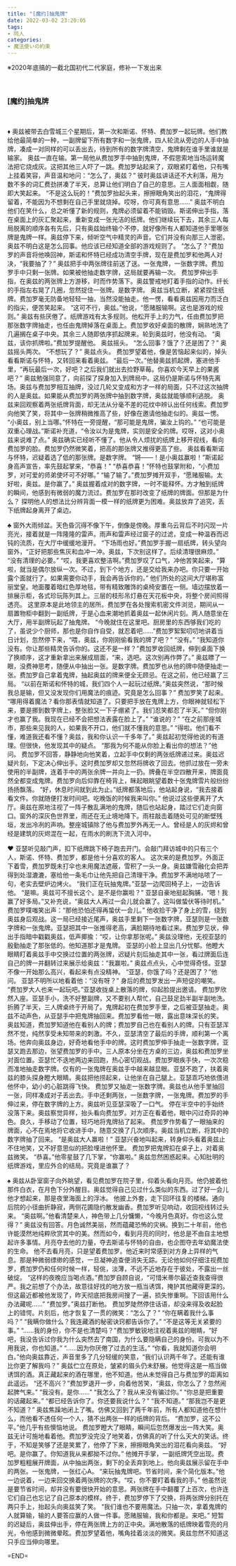 ```yaml
---
title: "[魔约]抽鬼牌"
date: 2022-03-02 23:20:05
tags:
- 同人
categories:
- 魔法使いの約束
---
```

※2020年底搞的一截北国初代二代家庭，修补一下发出来
<!--more-->
<br>

### \[魔约\]抽鬼牌
<br>

♦
奥兹被带去白雪城三个星期后，第一次和斯诺、怀特、费加罗一起玩牌。他们教给他最简单的一种，一副牌留下所有数字和一张鬼牌，四人轮流从旁边的人手中抽牌，凑成一对同样的可以丢出去，待到所有的数字牌清空，鬼牌剩在谁手里谁就是输家。
奥兹一直在输。第一局他从费加罗手中抽到鬼牌，不假思索地当场运转魔法把它烧成灰。这把其他三人吓了一跳。费加罗站起来了，双眼紧盯着他，只有嘴上挂着笑容，声音温和地问：“怎么了，奥兹？”
彼时奥兹讲话还不大利落，用为数不多的词汇费劲拼凑了半天，总算让他们明白了自己的意思。三人面面相觑，随即大笑起来。
“不是这么玩的！”费加罗抬起头来，擦擦眼角笑出的泪花，“鬼牌得留着，不能因为不想剩在自己手里就烧掉。哎呀，你可真有意思……”
奥兹不明白他们在笑什么，总之听懂了新的规则，鬼牌必须留着不能销毁。斯诺伸出手指，落在桌面上的灰汇聚起来，重新变成一张光洁的纸牌。他们继续玩下去，其余三人每局脱离的顺序各有先后，只有奥兹始终输个不停，就好像所有人都知道他手里哪张牌是鬼牌一样。奥兹停下来，倾听空气中精灵的声音。它们并没有向那三人泄密。
奥兹不明白这是怎么回事。他应该已经知道全部的游戏规则了。
“怎么了？”费加罗的声音将他唤回神，斯诺和怀特已经成功清空手牌，现在是费加罗和他两人对决，“我要抽了？”
奥兹把手中两张牌往前送了送。一张鬼牌，一张数字牌。费加罗手中只剩一张牌。如果被他抽走数字牌，这局就要再输一次。
费加罗伸出手指，在奥兹的两张牌上方游移，时而作势落下。奥兹警戒地盯着手指的动作。纤长的手指左右晃了几圈，忽然捉住一张牌。是数字牌。
奥兹当机立断，紧紧捏住纸牌。费加罗毫无防备地轻轻一抽，当然没能抽走。他一愣，看看奥兹因用力而泛白的指尖，便苦笑起来。
“这可不行，奥兹。”他说，“愿赌服输啊。这也是游戏的规则。”
奥兹有些厌倦了。纸牌游戏有太多规则。他松开手上的力气，任由费加罗把那张数字牌抽走，也任由鬼牌掉落在桌面上。费加罗收好桌面的散牌，娴熟地洗了几遍搁在桌子中央。其余三人随即依序抓起牌来。轮到奥兹时，他没有动。
“奥兹，该你抓牌啦。”费加罗提醒他。
奥兹摇头。
“怎么回事？饿了？还是困了？”
奥兹摇头两次。
“不想玩了？”
奥兹点头。
费加罗望着他，像是苦恼起来似的，掉头看看斯诺与怀特，又转回来看着奥兹。
“最后一次。”他替奥兹抓起牌，塞进他手里，“再玩最后一次，好吧？之后我们就出去捡野草莓。你喜欢今天早上的果酱吧？”
奥兹勉强同意了，向前探了探身加入到牌局中。这局仍是斯诺与怀特先离场。奥兹与费加罗相互抽牌，没过几轮又变成和方才一样的局面，只不过这次抽牌的人是奥兹。如果能从费加罗的两张牌中抽到数字牌，奥兹就能够顺利逃脱。
奥兹来回观察着两张纸牌背面，却无法从分毫不差的花纹中辨认出任何线索。费加罗向他笑了笑，将其中一张牌稍微推高了些，好像在邀请他抽走似的。奥兹一愣。
“小奥兹，别上当哪。”怀特在一旁提醒，“那可能是鬼牌，骗汝上钩的。”
“也可能是双重心理战。”斯诺补充道，“令汝以为是鬼牌，实则是安全的牌。哎呀，这对小奥兹来说难了点。”
奥兹确实已经听不懂了。他从令人烦扰的纸牌上移开视线，看向费加罗的脸。费加罗仍然微笑着，把高的那张牌又推得更高了些。
奥兹看看斯诺与怀特，迟疑着选了低的那张牌。是数字牌。
“锵——！是小奥兹赢啦！”斯诺起身高声宣告，率先鼓起掌来，“恭喜！”
“恭喜恭喜！”怀特也鼓掌附和，“小费加罗，对可爱的师弟使坏可不好哪。”
“输了输了。”费加罗摊开双手，“愿赌服输。太好啦，奥兹。是你赢了。”
奥兹握着成对的数字牌，一时不能释怀。方才触到纸牌的瞬间，他感到有微弱的魔力流过。费加罗在那时改变了纸牌的牌面。但那是为什么？
探明他人的想法比分辨背面一模一样的纸牌更为困难。奥兹放弃了追究，丢下纸牌起身离开了桌边。
<br>

♣
窗外大雨倾盆。天色昏沉得不像下午，倒像是傍晚。厚重乌云背后不时闪现一片亮光，接着就是一阵隆隆的雷声。雨声和雷声经过窗子的过滤，变成一种温吞而迟钝的流质，在大厅中缓缓地漫开。
“下场雨也好。”费加罗手握一扇纸牌，转头望向窗外，“正好把那些焦灰和血冲一冲。奥兹，下次别这样了。后续清理很麻烦。”
“没有清理的必要。”
“哎，我更喜欢整洁啊。”费加罗叹了口气，冲他苦笑起来，“算啦，就当是偶尔放纵一次。不过，到下个地方，还是交给我来办吧。你只要一开始露个面就行了。如果需要你动手，我会再告诉你的。”
他们所处的这间大厅堪称富丽堂皇。地面覆着暗红色厚地毯，带有精致雕饰的桌椅安置在一侧。墙边摆放着一排展示柜，各式珍玩陈列其上。三层的枝形吊灯悬在天花板中央，将整个房间照得透亮。
这里原本是此地领主的居所。费加罗在各处搜索机密文件浏览，期间从一扇置物柜中翻到一副纸牌，于是心血来潮地抓着奥兹一起休闲片刻。两人随意坐在大厅，用半副牌玩起了抽鬼牌。
“今晚就住在这里吧。厨房里的东西够我们吃的了，虽说少个厨师，那也是你自作自受，就忍着吧……”费加罗絮絮叨叨地讲着当日计划，忽然停下来，“喂，奥兹，你刚刚偷看我的牌了吧？”
“没有。”
“我知道你没有。你让那些精灵告诉你的。这还不是一样？”费加罗收回纸牌，伸到桌面下换了换顺序，这才重新拿出来展成扇面，“来，选吧。这次别再作弊了。”
奥兹瞟了一眼，没费神思考，随便从中抽出一张。是数字牌。费加罗也从他的牌中随便抽走一张。费加罗自己拿着鬼牌，抽起奥兹的牌来便全无顾忌。在这之前，他已经赢了三局。
“以前在斯诺和怀特的城，我们四个人一起玩过纸牌。”奥兹突然说，“那时候我总是输，但又没发现你们用魔法的痕迹。究竟是怎么回事？”
费加罗笑了起来。
“哪用得着魔法？看你那表情就知道了。只要把手放在鬼牌上方，你眼神就轻松下来，要是挪到数字牌上，整张脸又一下子绷紧了。我们忍笑都忍了半天。”
“但你刚才也赢了我。我现在已经不会把想法表露在脸上了。”
“谁说的？”
“在之前那座城市，那些来见我的人，如果我不开口，他们就不懂我的意思。”
“得啦。他们看不懂，难道我还看不懂？奥兹，我和你认识一千多年了。”
奥兹起初觉得他说的有道理。但很快，他发现其中的疑点。
“那我为何不能从你脸上看出你的想法？”他问。
费加罗不回答，静静地向他笑着，立起手中仅剩的两张纸牌递过来。奥兹迟疑片刻，下定决心伸出手。这时费加罗却又忽然将牌收了回去。他抓过放在一旁未使用的半副牌，连着手中的两张余牌一并向上一扔。牌叠在半空四散开来，牌面竟然全都变成鬼牌。费加罗向后仰靠在椅背上，眯起眼眺望着数十张鬼牌雪片般纷纷扬扬飘落。
“好，休息时间就到此为止。”纸牌都落地后，他站起身说，“我去接着看文件。你就随便打发时间吧。吃晚饭的时候我来叫你。”
他说过这些便离开了大厅。奥兹在原地注视了一阵子散乱满地的鬼牌，随后也站起身，踏过它们走向窗口。窗外的深灰色世界里，雨还在无止境地降下。雨柱敲击着随处可见的断壁残垣，发出冷冽的声响。整座城镇除了他与费加罗外再无一人。曾经是人的灰烬和曾经是建筑的灰烬混在一起，在雨水的刷洗下流入河中。
<br>

♥
亚瑟听见敲门声，扣下纸牌跳下椅子跑去开门。会敲门拜访城中的只有三个人，斯诺、怀特、费加罗，都是他十分喜欢的客人。
这次来的是费加罗。外面正下着雪，费加罗既未打伞也未用魔法遮蔽，雪积了一头一身。奥兹嫌雪融化会把弄得到处湿漉漉，塞给他一条毛巾让他先把自己清理干净。费加罗不满地咕哝了一句，老实去壁炉边烤火。
“我们正在玩抽鬼牌。”亚瑟一边爬回椅子上，一边告诉他。
“是嘛。奥兹可不擅长这个。是不是你赢啦？”
亚瑟自豪地挺起胸脯，“嗯！我赢了好多局。”又补充说，“奥兹大人再过一会儿就会赢了。这叫做蛰伏等待时机。”
费加罗噗嗤笑出声：“那他恐怕还得再蛰伏一会儿。”
他收拾干净了身上的雪，绕到奥兹身后观战。这一局已经接近尾声，奥兹手里剩下一张数字牌，亚瑟则是一张数字牌和一张鬼牌。亚瑟把其中一张推得老高，满脸期待地看过来。费加罗见状，伸出手指暗中戳戳奥兹，低声揶揄：“哎，让你拿那张呢。”
奥兹没理他，无视亚瑟的殷勤抽走了那张低的。他知道那才是鬼牌。
亚瑟的小脸上显出几分忧郁。他瞪大眼睛盯着奥兹手中交换过位置的两张牌，迟疑片刻后抽走其中一张，看过牌面后连自己的牌一并翻转过来展示给奥兹：“我赢啦。”
奥兹点点头，心中觉得奇怪。亚瑟不像一开始那么高兴，看起来有点没精神。
“亚瑟，你饿了吗？还是困了？”他问。
亚瑟不明所以地看着他：“没有呀？”
身后的费加罗发出一声短促的嘲笑。
“费加罗大人也来一起玩吧。”亚瑟收拢桌上散落的牌，仰起脸提出邀请。
费加罗欣然入座。亚瑟手小，洗不好整副牌，又不要别人帮忙，自己鼓足劲半副半副地洗。折腾了半天，三人牌桌终于开局了。鬼牌起初在费加罗手里，之后被亚瑟抽走。奥兹不动声色，从亚瑟手中把鬼牌抽回来。费加罗看他一眼，露出意味深长的笑。
奥兹知道，费加罗知道他在看别人的牌；费加罗自己也在看别人的牌。只有亚瑟浑然不觉，纯然享受未知带来的刺激。不久，亚瑟清空了最后的手牌，顺利第一个离场。他奔向奥兹身边，好奇地看他手中的牌。这时费加罗伸手抽走一张数字牌，亚瑟又跑去那边，张望费加罗的手中。三人原本分坐在方桌的三边，奥兹和费加罗坐对面位置。亚瑟忙不迭地两边来回跑，热心密切观战。费加罗眼疾手快，一次次稳而准地抽走数字牌。仅有的一张鬼牌在奥兹手中越来越显眼。亚瑟不跑了，扶着奥兹的膝头探身瞪大眼睛。奥兹把他捞起来，让他坐在自己腿上。亚瑟乖巧地依偎进他怀中，幼小的心脏跳得飞快。
费加罗又抽走一张数字牌。奥兹也从他手里抽回一张，同样凑成对子丢出去。手中还剩两张，一张数字牌，一张鬼牌。费加罗的手伸过来，停在数字牌的上方。奥兹听见亚瑟深吸了一口气。
停在半空中的手始终没落下来。奥兹察觉异样，抬头看向费加罗。对方正在看着他，眼中闪过奇异的神色。良久，手移动了位置，轻巧地将鬼牌拈了起来。
费加罗作势看了一眼抽来的牌面，心不在焉地将它收进手中，随意交换了几次顺序。奥兹当机立断，将其中的数字牌抽了回来。
“是奥兹大人赢啦！”
亚瑟兴奋地叫起来，转身仰头看着奥兹止不住地笑，又不好意思似的把脸埋进他怀里。
费加罗把鬼牌扣在桌子上，对着奥兹微笑。
“恭喜。”他零星鼓了几下掌，“你赢啦。”
奥兹忽然困惑起来。心知肚明的纸牌游戏，里应外合的结局。究竟是谁赢了？
<br>

♠
奥兹从卧室窗子向外眺望，看见费加罗在院子里，仰着头看向月亮。他仍披着他那件白衣，在月色下分外醒目。奥兹觉得自己见过什么类似的东西。过了好一会儿他才想起来，那是夜里海面上的浮冰。
他披上外套，走下回环往复的楼梯。通向后院的小径曲折静寂，两侧花圃隐约散发幽香。费加罗听见响动，收回视线转过头来。
“奥兹啊。”他看清楚来人，神色带上几分慵懒，“今晚月色真好。你也这么觉得？”
奥兹没有回答。月色诚然美丽，然而蕴藏恐怖的灾祸。换到二十年前，他也许能漠然地纯粹欣赏其中的美。然而如今，看到月亮的同时，他总是不由自主地想起许多事情。月亮夺去他的力量，夺去斯诺与怀特的自由，也企图夺去年幼魔法使的生命。
他不去看月亮，只是望着费加罗。他近来时常感到对方身上异样的气息。那是种微弱缥缈的感觉，一旦凝神追查便消失无踪。无论他如何仔细注视费加罗，费加罗仍和任何时候一样，轻佻，淡薄，不远不近地存在于彼处，不露出一丝破绽。
“这样的夜晚应当喝点酒。”费加罗自顾自说，“可惜米蒂尔最近查我查得很严。我之前想了个办法，故意往好找的地方放一瓶当诱饵，掩护其他藏得更深的。但这最近都被他发现了，昨天彻底把我房间搜了一遍，损失惨重啊。下回该用什么办法藏呢……”
“费加罗。”奥兹打断他。
费加罗陡然停住话语，却没来得及收起脸上的错愕。片刻后，他才恢复了一贯的微笑：“怎么了？”
“你在瞒着我什么事吗？”
“我瞒你做什么？我连藏酒的秘密诀窍都告诉你了。”
“不是这等无关紧要的事。”
“……我的身份，你不是也清楚吗？”费加罗敏锐地注视着奥兹的眼睛，“好吧，我没告诉过你我为什么突然去了南国，为什么要隐瞒自己的身份。可我以为不用我说，你也知道。”
“……因为你厌倦了过去的生活。”
“你看，我就知道你会明白。”他向奥兹靠近，声音里多了几分轻缓的笑意，“我们认识两千年了。还能有谁比你更了解我吗？”
奥兹伫立在原处，皱紧的眉头仍未舒展。他觉得这是一瓶当做诱饵的酒。真正藏起来的酒在哪里，他不知道。他从未觉得自己与费加罗的距离如此遥远。
“还不高兴？”费加罗退开一步，向着他苦笑，“奥兹，你怎么了？忽然闹起脾气来。”
“我没有。是你……”
“我怎么了？我从来没有骗过你。”
“你总是把重要的话藏起来。”
“都已经告诉你了。你还要我说什么？”
“我不知道。”
“那我岂不是更不知道？”
奥兹焦躁地闭上了嘴。仿佛又回到了两千年前，所有人都知道他在想什么，而他看不透任何一个人，猜不出两张一样的纸牌的背后。
“费加罗，这不公平。”他几乎有些懊恼地说。
费加罗瞪大了眼睛，瞬间后忽然爆发出一阵大笑。奥兹无计可施地看着他。费加罗没完没了地笑着，仿佛真的听了什么天大的笑话。终于，不知是笑够了还是笑累了，他停了下来，擦擦眼角笑出的泪花看向奥兹。
“好吧。是你赢了。你知道我从来都拗不过你。”
他摊开手掌，一副纸牌凭空出现。费加罗粗粗展开牌面，从中抽出两张，剩下的全丢弃到地上。他向奥兹展示留在手中的两张。一张鬼牌，一张红心A。
“来玩抽鬼牌吧。节省时间，来个简化版本。”他一边说着，一边来回交换着两张牌的次序。“哎，你不要盯着看我的手。”
他虽然说是要节省时间，却并没有要很快开始的意思。两张牌在手中翻覆了上百次，也许连它们自己也忘记了自己原本的模样。终于，费加罗停下了交换，将两张牌分别托在两只手上，抬起头向奥兹笑了笑。
“我们谁也不要用魔法。只抽一次，拿着鬼牌的人就算输，输的人要答应赢的人做一件事。愿赌服输，我和你都是。来吧。”
短暂的迟疑后，奥兹伸出手，停在两张牌上方的正中央。满地散落的纸牌映着雪亮的月光，令他感到微微晕眩。费加罗望着他，嘴角挂着淡淡的微笑。奥兹忽然不知道这只手应当伸向哪里。
<br>

=END=
<br>

